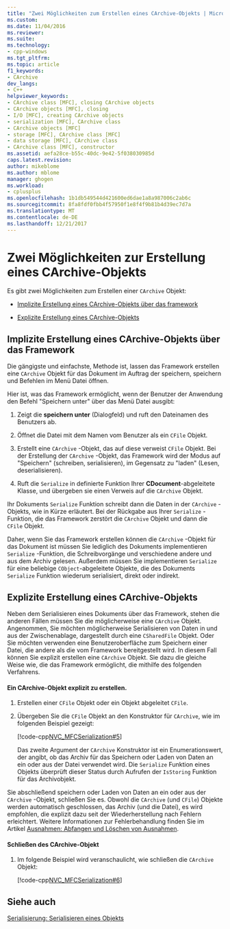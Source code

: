 ```yaml
---
title: "Zwei Möglichkeiten zum Erstellen eines CArchive-Objekts | Microsoft Docs"
ms.custom: 
ms.date: 11/04/2016
ms.reviewer: 
ms.suite: 
ms.technology:
- cpp-windows
ms.tgt_pltfrm: 
ms.topic: article
f1_keywords:
- CArchive
dev_langs:
- C++
helpviewer_keywords:
- CArchive class [MFC], closing CArchive objects
- CArchive objects [MFC], closing
- I/O [MFC], creating CArchive objects
- serialization [MFC], CArchive class
- CArchive objects [MFC]
- storage [MFC], CArchive class [MFC]
- data storage [MFC], CArchive class
- CArchive class [MFC], constructor
ms.assetid: aefa28ce-b55c-40dc-9e42-5f038030985d
caps.latest.revision: 
author: mikeblome
ms.author: mblome
manager: ghogen
ms.workload:
- cplusplus
ms.openlocfilehash: 1b1db549544d421600ed6dae1a8a987006c2ab6c
ms.sourcegitcommit: 8fa8fdf0fbb4f57950f1e8f4f9b81b4d39ec7d7a
ms.translationtype: MT
ms.contentlocale: de-DE
ms.lasthandoff: 12/21/2017
---
```

# <a name="two-ways-to-create-a-carchive-object"></a>Zwei Möglichkeiten zur Erstellung eines CArchive-Objekts
Es gibt zwei Möglichkeiten zum Erstellen einer `CArchive` Objekt:  
  
-   [Implizite Erstellung eines CArchive-Objekts über das framework](#_core_implicit_creation_of_a_carchive_object_via_the_framework)  
  
-   [Explizite Erstellung eines CArchive-Objekts](#_core_explicit_creation_of_a_carchive_object)  
  
##  <a name="_core_implicit_creation_of_a_carchive_object_via_the_framework"></a>Implizite Erstellung eines CArchive-Objekts über das Framework  
 Die gängigste und einfachste, Methode ist, lassen das Framework erstellen eine `CArchive` Objekt für das Dokument im Auftrag der speichern, speichern und Befehlen im Menü Datei öffnen.  
  
 Hier ist, was das Framework ermöglicht, wenn der Benutzer der Anwendung den Befehl "Speichern unter" über das Menü Datei ausgibt:  
  
1.  Zeigt die **speichern unter** (Dialogfeld) und ruft den Dateinamen des Benutzers ab.  
  
2.  Öffnet die Datei mit dem Namen vom Benutzer als ein `CFile` Objekt.  
  
3.  Erstellt eine `CArchive` -Objekt, das auf diese verweist `CFile` Objekt. Bei der Erstellung der `CArchive` -Objekt, das Framework wird der Modus auf "Speichern" (schreiben, serialisieren), im Gegensatz zu "laden" (Lesen, deserialisieren).  
  
4.  Ruft die `Serialize` in definierte Funktion Ihrer **CDocument**-abgeleitete Klasse, und übergeben sie einen Verweis auf die `CArchive` Objekt.  
  
 Ihr Dokuments `Serialize` Funktion schreibt dann die Daten in der `CArchive` -Objekts, wie in Kürze erläutert. Bei der Rückgabe aus Ihrer `Serialize` -Funktion, die das Framework zerstört die `CArchive` Objekt und dann die `CFile` Objekt.  
  
 Daher, wenn Sie das Framework erstellen können die `CArchive` -Objekt für das Dokument ist müssen Sie lediglich des Dokuments implementieren `Serialize` -Funktion, die Schreibvorgänge und verschiedene andere und aus dem Archiv gelesen. Außerdem müssen Sie implementieren `Serialize` für eine beliebige `CObject`-abgeleitete Objekte, die des Dokuments `Serialize` Funktion wiederum serialisiert, direkt oder indirekt.  
  
##  <a name="_core_explicit_creation_of_a_carchive_object"></a>Explizite Erstellung eines CArchive-Objekts  
 Neben dem Serialisieren eines Dokuments über das Framework, stehen die anderen Fällen müssen Sie die möglicherweise eine `CArchive` Objekt. Angenommen, Sie möchten möglicherweise Serialisieren von Daten in und aus der Zwischenablage, dargestellt durch eine `CSharedFile` Objekt. Oder Sie möchten verwenden eine Benutzeroberfläche zum Speichern einer Datei, die andere als die vom Framework bereitgestellt wird. In diesem Fall können Sie explizit erstellen eine `CArchive` Objekt. Sie dazu die gleiche Weise wie, die das Framework ermöglicht, die mithilfe des folgenden Verfahrens.  
  
#### <a name="to-explicitly-create-a-carchive-object"></a>Ein CArchive-Objekt explizit zu erstellen.  
  
1.  Erstellen einer `CFile` Objekt oder ein Objekt abgeleitet `CFile`.  
  
2.  Übergeben Sie die `CFile` Objekt an den Konstruktor für `CArchive`, wie im folgenden Beispiel gezeigt:  
  
     [!code-cpp[NVC_MFCSerialization#5](../mfc/codesnippet/cpp/two-ways-to-create-a-carchive-object_1.cpp)]  
  
     Das zweite Argument der `CArchive` Konstruktor ist ein Enumerationswert, der angibt, ob das Archiv für das Speichern oder Laden von Daten an ein oder aus der Datei verwendet wird. Die `Serialize` Funktion eines Objekts überprüft dieser Status durch Aufrufen der `IsStoring` Funktion für das Archivobjekt.  
  
 Sie abschließend speichern oder Laden von Daten an ein oder aus der `CArchive` -Objekt, schließen Sie es. Obwohl die `CArchive` (und `CFile`) Objekte werden automatisch geschlossen, das Archiv (und die Datei), es wird empfohlen, die explizit dazu seit der Wiederherstellung nach Fehlern erleichtert. Weitere Informationen zur Fehlerbehandlung finden Sie im Artikel [Ausnahmen: Abfangen und Löschen von Ausnahmen](../mfc/exceptions-catching-and-deleting-exceptions.md).  
  
#### <a name="to-close-the-carchive-object"></a>Schließen des CArchive-Objekt  
  
1.  Im folgende Beispiel wird veranschaulicht, wie schließen die `CArchive` Objekt:  
  
     [!code-cpp[NVC_MFCSerialization#6](../mfc/codesnippet/cpp/two-ways-to-create-a-carchive-object_2.cpp)]  
  
## <a name="see-also"></a>Siehe auch  
 [Serialisierung: Serialisieren eines Objekts](../mfc/serialization-serializing-an-object.md)

